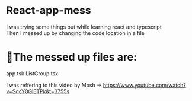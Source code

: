 # React-app-mess

I was trying some things out while learning react and typescript     
Then I messed up by changing the code location in a file     
# 💨The messed up files are:     
app.tsk
ListGroup.tsx
     
  I was reffering to this video by Mosh => https://www.youtube.com/watch?v=SqcY0GlETPk&t=3755s
